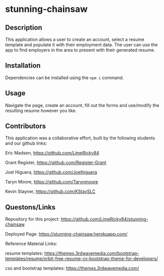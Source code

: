 # stunning-chainsaw

## Description

This application allows a user to create an account, select a resume template and populate it with their employment data. The user can use the app to find employers in the area to present with their generated resume.

## Installation

Dependencies can be installed using the <code>npm i</code> command.

## Usage

Navigate the page, create an account, fill out the forms and use/modify the resulting resume however you like.

## Contributors

This application was a collaborative effort, built by the following students and our github links:

Eric Madsen, https://github.com/LimeRicky84

Grant Register, https://github.com/Register-Grant

Joel Higuera, https://github.com/Joelhiguera

Taryn Moore, https://github.com/Tarynmoore

Kevin Stayner, https://github.com/KStaySLC

## Questons/Links

Repository for this project: https://github.com/LimeRicky84/stunning-chainsaw

Deployed Page: https://stunning-chainsaw.herokuapp.com/

Reference Material Links:

resume templates: https://themes.3rdwavemedia.com/bootstrap-templates/resume/orbit-free-resume-cv-bootstrap-theme-for-developers/

css and bootstrap templates: https://themes.3rdwavemedia.com/

